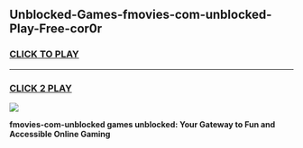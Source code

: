 
## Unblocked-Games-fmovies-com-unblocked-Play-Free-cor0r
<h3>
<a href="https://premium76.site?title=fmovies-com-unblocked&ref=10A">CLICK TO PLAY</a></h3>
<hr>

<h3>
<a href="https://premium76.site?title=fmovies-com-unblocked&ref=10A">CLICK 2 PLAY</a>
  
</h3>

<a href="https://premium76.site?title=fmovies-com-unblocked&ref=10A"><img src="https://clearcache.store/games.png"></a>


**fmovies-com-unblocked games unblocked: Your Gateway to Fun and Accessible Online Gaming**
